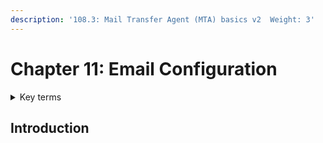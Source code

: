 ```yaml
---
description: '108.3: Mail Transfer Agent (MTA) basics v2  Weight: 3'
---
```


# Chapter 11: Email Configuration

<details>

<summary>Key terms</summary>

`exim` Developed in 1995 as another alternative to the sendmail program.

`mail` This commnad is built-in-text-based MUA for Linux that does not support attachments. The mail command interface used to send, read, reply and delete mail. `mail` is handy for administrators to send/receive mail when a graphical interface is not running of for simple email testing.

`mailq` Command used to query the mail messages queued for delivery

`newaliases` Command used to create and update the forwarding database (/etc/mail/aliases.db) accessed by sendmail using the contents of the /etc/mail/aliases flat data file

`postfix` Alternative to sendmail. The main advantages of the postfix program is its enhanced security and ease of administration

`sendmail` Is a general purpose internetwork email routing facility that supports many kinds of mail-transfer and delivery methods, including the SMTP used for email transport over the internet. sendmail has two major components: the sendmail program and the sendmail configuration file to allow for complex customization.

`sendmail emulation layer commands` A set of commands the administrator uses that emulate sendmail in order to test the sendmail daemon is functioning properly

`~/.forward` When placed in a user's home directory, .forward is used for automatically forward mail to the addresses or aliases specified in this file.

</details>

## Introduction

